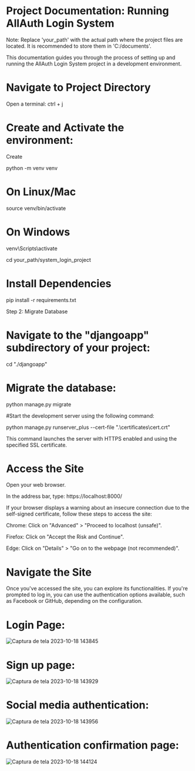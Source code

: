 # Project Documentation: Running AllAuth Login System

Note: Replace 'your_path' with the actual path where the project files are located. It is recommended to store them in 'C:/documents'.

This documentation guides you through the process of setting up and running the AllAuth Login System project in a development environment.

# Navigate to Project Directory

Open a terminal: ctrl + j

# Create and Activate the environment:

Create

python -m venv venv   

# On Linux/Mac

source venv/bin/activate 

# On Windows

venv\Scripts\activate      

cd your_path/system_login_project

# Install Dependencies

pip install -r requirements.txt

Step 2: Migrate Database

# Navigate to the "djangoapp" subdirectory of your project:

cd "./djangoapp"

# Migrate the database:

python manage.py migrate

#Start the development server using the following command:

python manage.py runserver_plus --cert-file ".\certificates\cert.crt"

This command launches the server with HTTPS enabled and using the specified SSL certificate.

# Access the Site

Open your web browser.

In the address bar, type: https://localhost:8000/

If your browser displays a warning about an insecure connection due to the self-signed certificate, follow these steps to access the site:

Chrome: Click on "Advanced" > "Proceed to localhost (unsafe)".

Firefox: Click on "Accept the Risk and Continue".

Edge: Click on "Details" > "Go on to the webpage (not recommended)".

# Navigate the Site

Once you've accessed the site, you can explore its functionalities. If you're prompted to log in, you can use the authentication options available, such as Facebook or GitHub, depending on the configuration.




# Login Page:

![Captura de tela 2023-10-18 143845](https://github.com/luanalouza/System_login_Django-project/assets/95712511/eddd6c44-896d-4671-8808-a79740d52f43)



# Sign up page:


![Captura de tela 2023-10-18 143929](https://github.com/luanalouza/System_login_Django-project/assets/95712511/05468d71-be73-4fec-bf98-c01155e080e6)



# Social  media authentication:


![Captura de tela 2023-10-18 143956](https://github.com/luanalouza/System_login_Django-project/assets/95712511/cd05d8a9-48a4-47eb-a468-c713833ab5d8)




# Authentication confirmation page:


![Captura de tela 2023-10-18 144124](https://github.com/luanalouza/System_login_Django-project/assets/95712511/5f69f79c-c7be-4e7a-95bc-d26d9b0e740a)


